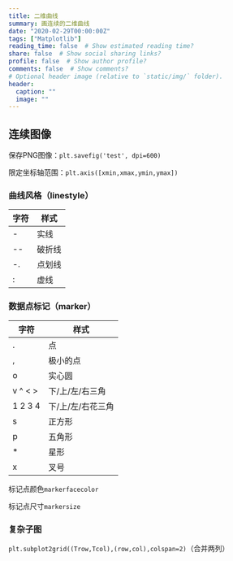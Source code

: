 ```yaml
---
title: 二维曲线
summary: 画连续的二维曲线
date: "2020-02-29T00:00:00Z"
tags: ["Matplotlib"]
reading_time: false  # Show estimated reading time?
share: false  # Show social sharing links?
profile: false  # Show author profile?
comments: false  # Show comments?
# Optional header image (relative to `static/img/` folder).
header:
  caption: ""
  image: ""
---
```


## 连续图像

保存PNG图像：`plt.savefig('test', dpi=600)`

限定坐标轴范围：`plt.axis([xmin,xmax,ymin,ymax])`

### 曲线风格（linestyle）

| 字符 | 样式   |
| ---- | ------ |
| -    | 实线   |
| --   | 破折线 |
| -.   | 点划线 |
| :    | 虚线   |

### 数据点标记（marker）

| 字符    | 样式              |
| ------- | ----------------- |
| .       | 点                |
| ,       | 极小的点          |
| o       | 实心圆            |
| v ^ < > | 下/上/左/右三角   |
| 1 2 3 4 | 下/上/左/右花三角 |
| s       | 正方形            |
| p       | 五角形            |
| *       | 星形              |
| x       | 叉号              |

标记点颜色`markerfacecolor`

标记点尺寸`markersize`

### 复杂子图

`plt.subplot2grid((Trow,Tcol),(row,col),colspan=2)`（合并两列）